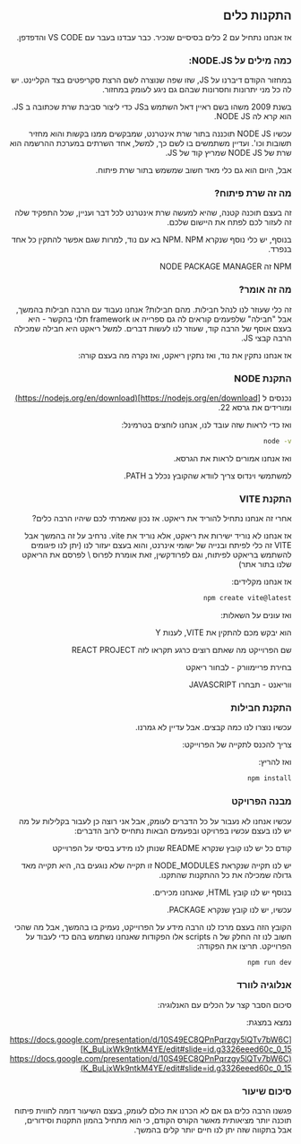 <style>*{direction:rtl;}</style>
## התקנות כלים

אז אנחנו נתחיל עם 2 כלים בסיסיים שנכיר. כבר עבדנו בעבר עם VS CODE והדפדפן.

### כמה מילים על NODE.JS:

במחזור הקודם דיברנו על JS, שזו שפה שנוצרה לשם הרצת סקריפטים בצד הקליינט. יש לה כל מני יתרונות וחסרונות שבהם גם ניגע לעומק במחזור.

בשנת 2009 משהו בשם ראיין דאל השתמש בJS כדי ליצור סביבת שרת שכתובה ב JS. הוא קרא לה NODE JS.

עכשיו NODE JS תוכננה בתור שרת אינטרנט, שמבקשים ממנו בקשות והוא מחזיר תשובות וכו'. ועדיין משתמשים בו לשם כך, למשל, אחד השרתים במערכת ההרשמה הוא שרת של NODE JS שמריץ קוד של JS.

אבל, היום הוא גם כלי מאד חשוב שמשמש בתור שרת פיתוח.

### מה זה שרת פיתוח?

זה בעצם תוכנה קטנה, שהיא למעשה שרת אינטרנט לכל דבר ועניין, שכל התפקיד שלה זה לעזור לכם לפתח את היישום שלכם.

בנוסף, יש כלי נוסף שנקרא NPM. NPM בא עם נוד, למרות שגם אפשר להתקין כל אחד בנפרד.

NPM זה
NODE PACKAGE MANAGER

### מה זה אומר?

זה כלי שעוזר לנו לנהל חבילות. מהם חבילות? אנחנו נעבוד עם הרבה חבילות בהמשך, אבל "חבילה" שלפעמים קוראים לה גם ספרייה או framework תלוי בהקשר - היא בעצם אוסף של הרבה קוד, שעוזר לנו לעשות דברים. למשל ריאקט היא חבילה שמכילה הרבה קבצי JS.

אז אנחנו נתקין את נוד, ואז נתקין ריאקט, ואז נקרה מה בעצם קורה:

### התקנת NODE

נכנסים ל [https://nodejs.org/en/download](https://nodejs.org/en/download) ומורידים את גרסא 22.

ואז כדי לראות שזה עובד לנו, אנחנו לוחצים בטרמינל:

```sh
node -v
```

ואז אנחנו אמורים לראות את הגרסא.

למשתמשי וינדוס צריך לוודא שהקובץ נכלל ב PATH.

### התקנת VITE

אחרי זה אנחנו נתחיל להוריד את ריאקט. אז נכון שאמרתי לכם שיהיו הרבה כלים?

אז אנחנו לא נוריד ישירות את ריאקט, אלא נוריד את vite. נרחיב על זה בהמשך אבל VITE זה כלי לפיתח ובנייה של ישומי אינרנט, והוא בעצם יעזור לנו (יתן לנו פיגומים להשתמש בריאקט לפיתוח, וגם לפרודקשין, זאת אומרת לפרוס \ לפרסם את הריאקט שלנו בתור אתר)

אז אנחנו מקלידים:

```sh
npm create vite@latest
```

ואז עונים על השאלות:

הוא יבקש מכם להתקין את VITE, לענות Y

שם הפרוייקט מה שאתם רוצים כרגע תקראו לזה REACT PROJECT

בחירת פריימוורק - לבחור ריאקט

ווריאנט - תבחרו JAVASCRIPT

### התקנת חבילות

עכשיו נוצרו לנו כמה קבצים. אבל עדיין לא גמרנו.

צריך להכנס לתקייה של הפרוייקט:

ואז להריץ:

```sh
npm install
```

### מבנה הפרויקט

עכשיו אנחנו לא נעבור על כל הדברים לעומק, אבל אני רוצה כן לעבור בקלילות על מה יש לנו בעצם עכשיו בפרויקט ובפעמים הבאות נתחייס לרוב הדברים:

קודם כל יש לנו קובץ שנקרא README שנותן לנו מידע בסיסי על הפרוייקט

יש לנו תקייה שנקראת NODE_MODULES זו תקייה שלא נוגעים בה, היא תקייה מאד גדולה שמכילה את כל ההתקנות שהתקנו.

בנוסף יש לנו קובץ HTML, שאנחנו מכירים.

עכשיו, יש לנו קובץ שנקרא PACKAGE.

הקובץ הזה בעצם מרכז לנו הרבה מידע על הפרוייקט, נעמיק בו בהמשך, אבל מה שהכי חשוב לנו זה החלק של ה scripts
אלו הפקודות שאנחנו נשתמש בהם כדי לעבוד על הפרוייקט. תריצו את הפקודה:

```sh
npm run dev
```

### אנלוגיה לוורד

סיכום הסבר קצר על הכלים עם האנלוגיה:

נמצא במצגת:

[https://docs.google.com/presentation/d/10S49EC8QPnPqrzgy5lQTv7bW6CK_BuLjxWk9ntkM4YE/edit#slide=id.g3326eeed60c_0_15](https://docs.google.com/presentation/d/10S49EC8QPnPqrzgy5lQTv7bW6CK_BuLjxWk9ntkM4YE/edit#slide=id.g3326eeed60c_0_15)

### סיכום שיעור

פגשנו הרבה כלים גם אם לא הכרנו את כולם לעומק, בעצם השיעור דומה לחווית פיתוח תוכנה יותר מציאותית מאשר הקורס הקודם, כי הוא מתחיל בהמון התקנות וסידורים, אבל בתקווה שזה יתן לנו חיים יותר קלים בהמשך.
 